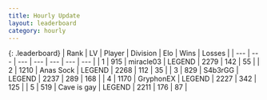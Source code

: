 ```yaml
---
title: Hourly Update
layout: leaderboard
category: hourly
---
```


{: .leaderboard}
| Rank | LV | Player | Division | Elo | Wins | Losses |
| --- | --- | --- | --- | --- | --- | --- |
| <span data-change="0">1</span> | 915 | <span title="ID: 416373">miracle03</span> | LEGEND | <span data-change="4">2279</span> | <span data-change="1">142</span> | <span data-change="0">55</span> |
| <span data-change="0">2</span> | 1210 | <span title="ID: 203132">Anas Sock</span> | LEGEND | <span data-change="0">2268</span> | <span data-change="0">112</span> | <span data-change="0">35</span> |
| <span data-change="0">3</span> | 829 | <span title="ID: 166888">S4b3rGG</span> | LEGEND | <span data-change="0">2237</span> | <span data-change="0">289</span> | <span data-change="0">168</span> |
| <span data-change="0">4</span> | 1170 | <span title="ID: 315148">GryphonEX</span> | LEGEND | <span data-change="0">2227</span> | <span data-change="0">342</span> | <span data-change="0">125</span> |
| <span data-change="0">5</span> | 519 | <span title="ID: 382502">Cave is gay</span> | LEGEND | <span data-change="0">2211</span> | <span data-change="0">176</span> | <span data-change="0">87</span> |